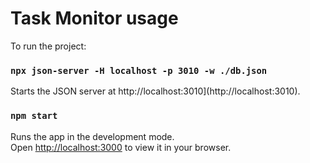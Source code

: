 # Task Monitor usage

To run the project:

### `npx json-server -H localhost -p 3010 -w ./db.json`

Starts the JSON server at http://localhost:3010](http://localhost:3010).

### `npm start`

Runs the app in the development mode.\
Open [http://localhost:3000](http://localhost:3000) to view it in your browser.
